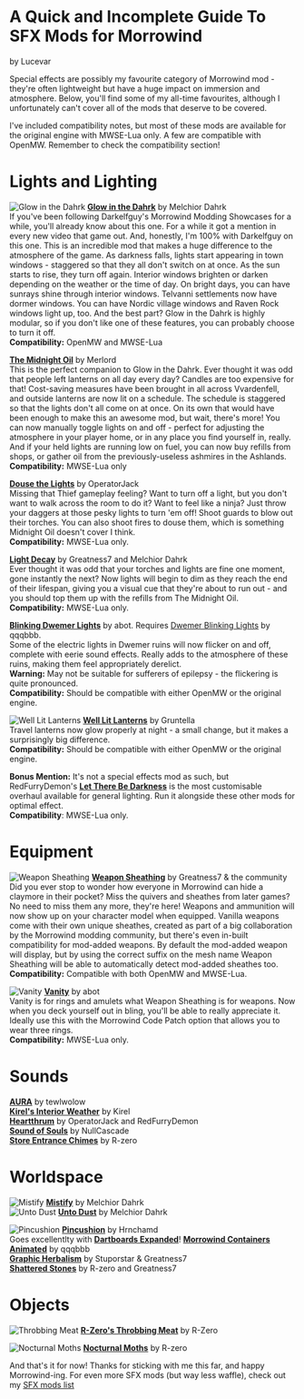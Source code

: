 # A Quick and Incomplete Guide To SFX Mods for Morrowind
by Lucevar

Special effects are possibly my favourite category of Morrowind mod - they're often lightweight but have a huge impact on immersion and atmosphere. Below, you'll find some of my all-time favourites, although I unfortunately can't cover all of the mods that deserve to be covered.

I've included compatibility notes, but most of these mods are available for the original engine with MWSE-Lua only. A few are compatible with OpenMW. Remember to check the compatibility section!

# Lights and Lighting
![Glow in the Dahrk](https://staticdelivery.nexusmods.com/mods/100/images/45886/45886-1532322751-262693364.png)
[**Glow in the Dahrk**](https://www.nexusmods.com/morrowind/mods/45886) by Melchior Dahrk  
If you've been following Darkelfguy's Morrowind Modding Showcases for a while, you'll already know about this one. For a while it got a mention in every new video that game out. And, honestly, I'm 100% with Darkelfguy on this one. This is an incredible mod that makes a huge difference to the atmosphere of the game. As darkness falls, lights start appearing in town windows - staggered so that they all don't switch on at once. As the sun starts to rise, they turn off again. Interior windows brighten or darken depending on the weather or the time of day. On bright days, you can have sunrays shine through interior windows. Telvanni settlements now have dormer windows. You can have Nordic village windows and Raven Rock windows light up, too. And the best part? Glow in the Dahrk is highly modular, so if you don't like one of these features, you can probably choose to turn it off.  
**Compatibility:** OpenMW and MWSE-Lua

[**The Midnight Oil**](https://www.nexusmods.com/morrowind/mods/48293) by Merlord  
This is the perfect companion to Glow in the Dahrk. Ever thought it was odd that people left lanterns on all day every day? Candles are too expensive for that! Cost-saving measures have been brought in all across Vvardenfell, and outside lanterns are now lit on a schedule. The schedule is staggered so that the lights don't all come on at once. On its own that would have been enough to make this an awesome mod, but wait, there's more! You can now manually toggle lights on and off - perfect for adjusting the atmosphere in your player home, or in any place you find yourself in, really. And if your held lights are running low on fuel, you can now buy refills from shops, or gather oil from the previously-useless ashmires in the Ashlands.  
**Compatibility:** MWSE-Lua only

[**Douse the Lights**](https://www.nexusmods.com/morrowind/mods/47980) by OperatorJack  
Missing that Thief gameplay feeling? Want to turn off a light, but you don't want to walk across the room to do it? Want to feel like a ninja? Just throw your daggers at those pesky lights to turn 'em off! Shoot guards to blow out their torches. You can also shoot fires to douse them, which is something Midnight Oil doesn't cover I think.  
**Compatibility:** MWSE-Lua only.

[**Light Decay**](https://www.nexusmods.com/morrowind/mods/46671) by Greatness7 and Melchior Dahrk  
Ever thought it was odd that your torches and lights are fine one moment, gone instantly the next? Now lights will begin to dim as they reach the end of their lifespan, giving you a visual cue that they're about to run out - and you should top them up with the refills from The Midnight Oil.   
**Compatibility:** MWSE-Lua only.

[**Blinking Dwemer Lights**](https://abitoftaste.altervista.org/morrowind/index.php?option=downloads&task=info&id=73&Itemid=50&-Dwemer-Blinking-Lights-1-1) by abot. Requires [Dwemer Blinking Lights](https://www.nexusmods.com/morrowind/mods/42274) by qqqbbb.  
Some of the electric lights in Dwemer ruins will now flicker on and off, complete with eerie sound effects. Really adds to the atmosphere of these ruins, making them feel appropriately derelict.    
**Warning:** May not be suitable for sufferers of epilepsy - the flickering is quite pronounced.  
**Compatibility:** Should be compatible with either OpenMW or the original engine.  

![Well Lit Lanterns](https://staticdelivery.nexusmods.com/mods/100/images/45801/45801-1529454496-766047059.jpeg)
[**Well Lit Lanterns**](https://www.nexusmods.com/morrowind/mods/45801) by Gruntella  
Travel lanterns now glow properly at night - a small change, but it makes a surprisingly big difference.  
**Compatibility:** Should be compatible with either OpenMW or the original engine.

**Bonus Mention:** It's not a special effects mod as such, but RedFurryDemon's [**Let There Be Darkness**](https://www.nexusmods.com/morrowind/mods/47912) is the most customisable overhaul available for general lighting. Run it alongside these other mods for optimal effect.  
**Compatibility**: MWSE-Lua only.  

# Equipment
![Weapon Sheathing](https://staticdelivery.nexusmods.com/mods/100/images/46069/46069-1538638827-645975529.png)
[**Weapon Sheathing**](https://www.nexusmods.com/morrowind/mods/46069) by Greatness7 & the community  
Did you ever stop to wonder how everyone in Morrowind can hide a claymore in their pocket? Miss the quivers and sheathes from later games? No need to miss them any more, they're here! Weapons and ammunition will now show up on your character model when equipped. Vanilla weapons come with their own unique sheathes, created as part of a big collaboration by the Morrowind modding community, but there's even in-built compatibility for mod-added weapons. By default the mod-added weapon will display, but by using the correct suffix on the mesh name Weapon Sheathing will be able to automatically detect mod-added sheathes too.  
**Compatibility:** Compatible with both OpenMW and MWSE-Lua.

![Vanity](https://staticdelivery.nexusmods.com/mods/100/images/48529/48529-1593772508-1108946024.jpeg)
[**Vanity**](https://www.nexusmods.com/morrowind/mods/48529) by abot  
Vanity is for rings and amulets what Weapon Sheathing is for weapons. Now when you deck yourself out in bling, you'll be able to really appreciate it. Ideally use this with the Morrowind Code Patch option that allows you to wear three rings.  
**Compatibility:** MWSE-Lua only.  

# Sounds
[**AURA**](https://www.nexusmods.com/morrowind/mods/48255) by tewlwolow  
[**Kirel's Interior Weather**](http://mw.modhistory.com/download-90-3021) by Kirel  
[**Heartthrum**](https://www.nexusmods.com/morrowind/mods/47178/) by OperatorJack and RedFurryDemon  
[**Sound of Souls**](https://www.nexusmods.com/morrowind/mods/45657) by NullCascade  
[**Store Entrance Chimes**](https://www.nexusmods.com/morrowind/mods/44586) by R-zero  

# Worldspace
![Mistify](https://staticdelivery.nexusmods.com/mods/100/images/48112/48112-1590162673-1655438406.jpeg)
[**Mistify**](https://www.nexusmods.com/morrowind/mods/48112) by Melchior Dahrk  
![Unto Dust](https://staticdelivery.nexusmods.com/mods/100/images/48435/48435-1592855559-940453982.jpeg)
[**Unto Dust**](https://www.nexusmods.com/morrowind/mods/48435) by Melchior Dahrk  

![Pincushion](https://staticdelivery.nexusmods.com/mods/100/images/46862/46862-1559435310-101526044.jpeg)
[**Pincushion**](https://www.nexusmods.com/morrowind/mods/46862) by Hrnchamd  
Goes excellentlty with [**Dartboards Expanded**](https://www.nexusmods.com/morrowind/mods/47976)!
[**Morrowind Containers Animated**](https://www.nexusmods.com/morrowind/mods/42238) by qqqbbb  
[**Graphic Herbalism**](https://www.nexusmods.com/morrowind/mods/46599) by Stuporstar & Greatness7  
[**Shattered Stones**](https://www.nexusmods.com/morrowind/mods/45105) by R-zero and Greatness7

# Objects
![Throbbing Meat](https://staticdelivery.nexusmods.com/mods/100/images/45339/45339-1519417720-361595880.jpeg)
[**R-Zero's Throbbing Meat**](https://www.nexusmods.com/morrowind/mods/45339) by R-Zero  

![Nocturnal Moths](https://staticdelivery.nexusmods.com/mods/100/images/44148-0-1457131648.jpg)
[**Nocturnal Moths**](https://www.nexusmods.com/morrowind/mods/44148) by R-zero  

And that's it for now! Thanks for sticking with me this far, and happy Morrowind-ing. For even more SFX mods (but way less waffle), check out my [SFX mods list](https://github.com/Lucevar/mw-immersion-mods/blob/master/sfx.md)
